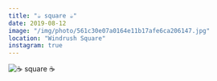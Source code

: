 ```yaml
---
title: "☕️ square ☕️"
date: 2019-08-12
image: "/img/photo/561c30e07a0164e11b17afe6ca206147.jpg"
location: "Windrush Square"
instagram: true
---
```


![☕️ square ☕️](/img/photo/561c30e07a0164e11b17afe6ca206147.jpg)
